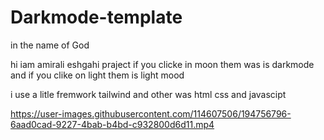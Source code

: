 # Darkmode-template
in the name of God

hi iam amirali eshgahi
praject if you clicke in moon them was is darkmode and if you clike on light them is light mood 

i use a litle fremwork tailwind and other was html css and javascipt


https://user-images.githubusercontent.com/114607506/194756796-6aad0cad-9227-4bab-b4bd-c932800d6d11.mp4
